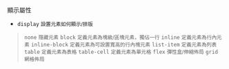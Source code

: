顯示屬性
- `display` <small>設置元素如何顯示/排版</small>

>`none` <small>隱藏元素</small>
>`block` <small>定義元素為塊級/區塊元素，獨佔一行</small>
>`inline` <small>定義元素為行內元素</small>
>`inline-block` <small>定義元素為可設置寬高的行內塊元素</small>
>`list-item` <small>定義元素為列表</small>
>`table` <small>定義元素為表格</small>
>`table-cell` <small>定義元素為單元格</small>
>`flex` <small>彈性盒/伸縮佈局</small>
>`grid` <small>網格佈局</small>